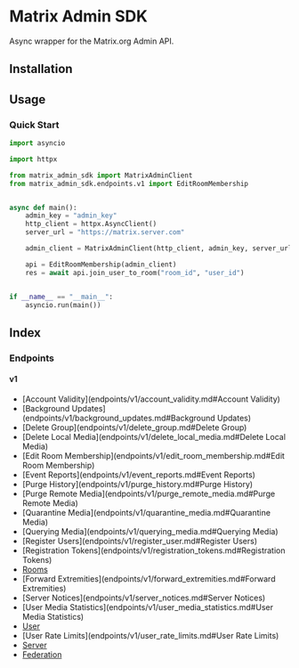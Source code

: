 # Matrix Admin SDK

Async wrapper for the Matrix.org Admin API.

## Installation

## Usage
### Quick Start
```python
import asyncio

import httpx

from matrix_admin_sdk import MatrixAdminClient
from matrix_admin_sdk.endpoints.v1 import EditRoomMembership


async def main():
    admin_key = "admin_key"
    http_client = httpx.AsyncClient()
    server_url = "https://matrix.server.com"

    admin_client = MatrixAdminClient(http_client, admin_key, server_url)

    api = EditRoomMembership(admin_client)
    res = await api.join_user_to_room("room_id", "user_id")


if __name__ == "__main__":
    asyncio.run(main())
```
## Index
### Endpoints
#### v1
- [Account Validity](endpoints/v1/account_validity.md#Account Validity)
- [Background Updates](endpoints/v1/background_updates.md#Background Updates)
- [Delete Group](endpoints/v1/delete_group.md#Delete Group)
- [Delete Local Media](endpoints/v1/delete_local_media.md#Delete Local Media)
- [Edit Room Membership](endpoints/v1/edit_room_membership.md#Edit Room Membership)
- [Event Reports](endpoints/v1/event_reports.md#Event Reports)
- [Purge History](endpoints/v1/purge_history.md#Purge History)
- [Purge Remote Media](endpoints/v1/purge_remote_media.md#Purge Remote Media)
- [Quarantine Media](endpoints/v1/quarantine_media.md#Quarantine Media)
- [Querying Media](endpoints/v1/querying_media.md#Querying Media)
- [Register Users](endpoints/v1/register_user.md#Register Users)
- [Registration Tokens](endpoints/v1/registration_tokens.md#Registration Tokens)
- [Rooms](endpoints/v1/rooms.md#Rooms)
- [Forward Extremities](endpoints/v1/forward_extremities.md#Forward Extremities)
- [Server Notices](endpoints/v1/server_notices.md#Server Notices)
- [User Media Statistics](endpoints/v1/user_media_statistics.md#User Media Statistics)
- [User](endpoints/v1/user.md#User)
- [User Rate Limits](endpoints/v1/user_rate_limits.md#User Rate Limits)
- [Server](endpoints/v1/server.md#Server)
- [Federation](endpoints/v1/federation.md#Federation)

